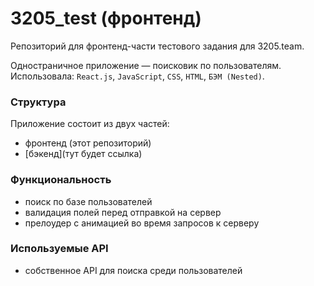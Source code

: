 # 3205_test (фронтенд)
Репозиторий для фронтенд-части тестового задания для 3205.team.

Одностраничное приложение — поисковик по пользователям.
Использовала: `React.js`, `JavaScript`, `CSS`, `HTML`, `БЭМ (Nested)`.

### Структура
Приложение состоит из двух частей:

* фронтенд (этот репозиторий)
* [бэкенд](тут будет ссылка)

### Функциональность
* поиск по базе пользователей
* валидация полей перед отправкой на сервер
* прелоудер с анимацией во время запросов к серверу

### Используемые API
* собственное API для поиска среди пользователей
